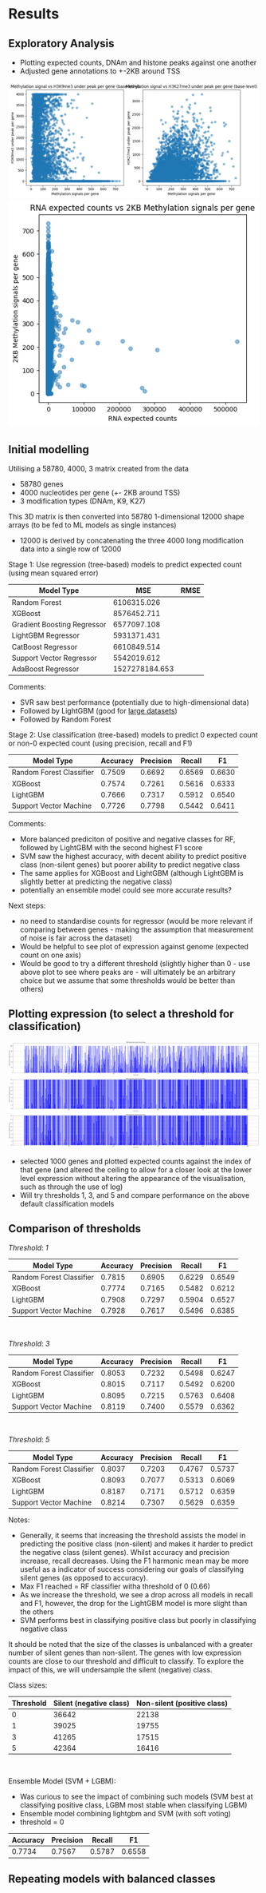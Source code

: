 # Results

## Exploratory Analysis
- Plotting expected counts, DNAm and histone peaks against one another 
- Adjusted gene annotations to +-2KB around TSS

![image info](EDA_DNAm_vs_histone.png)
![image info](EDA_RNA_vs_DNAm.png)


## Initial modelling
Utilising a 58780, 4000, 3 matrix created from the data
- 58780 genes
- 4000 nucleotides per gene (+- 2KB around TSS)
- 3 modification types (DNAm, K9, K27)

This 3D matrix is then converted into 58780 1-dimensional 12000 shape arrays (to be fed to ML models as single instances)
- 12000 is derived by concatenating the three 4000 long modification data into a single row of 12000



Stage 1: Use regression (tree-based) models to predict expected count (using mean squared error)


| Model Type  | MSE | RMSE |
| ------------- | ------------- | ------------- |
| Random Forest  | 6106315.026  | |
| XGBoost  | 8576452.711  | |
| Gradient Boosting Regressor  | 6577097.108 | |
| LightGBM Regressor  | 5931371.431 | |
| CatBoost Regressor  | 6610849.514  | |
| Support Vector Regressor  | 5542019.612 | |
| AdaBoost Regressor | 1527278184.653 | |

Comments:
- SVR saw best performance (potentially due to high-dimensional data)
- Followed by LightGBM (good for [large datasets](https://www.kaggle.com/code/prashant111/lightgbm-classifier-in-python))
- Followed by Random Forest 

Stage 2: Use classification (tree-based) models to predict 0 expected count or non-0 expected count (using precision, recall and F1)


| Model Type  | Accuracy | Precision | Recall | F1 |
| ------------- | ------------- | ------------- | ------------- | ------------- |
| Random Forest Classifier  | 0.7509 | 0.6692 | 0.6569 | 0.6630 |
| XGBoost  | 0.7574  | 0.7261  | 0.5616  | 0.6333  |
| LightGBM  | 0.7666  | 0.7317  | 0.5912  | 0.6540  |
| Support Vector Machine  | 0.7726 | 0.7798 | 0.5442 | 0.6411 |

Comments: 
- More balanced prediciton of positive and negative classes for RF, followed by LightGBM with the second highest F1 score
- SVM saw the highest accuracy, with decent ability to predict positive class (non-silent genes) but poorer ability to predict negative class
- The same applies for XGBoost and LightGBM (although LightGBM is slightly better at predicting the negative class)
- potentially an ensemble model could see more accurate results?



Next steps: 
- no need to standardise counts for regressor (would be more relevant if comparing between genes - making the assumption that measurement of noise is fair across the dataset)
- Would be helpful to see plot of expression against genome (expected count on one axis)
- Would be good to try a different threshold (slightly higher than 0 - use above plot to see where peaks are - will ultimately be an arbitrary choice but we assume that some thresholds would be better than others)

 


## Plotting expression (to select a threshold for classification)
![image info](../modelling/init_model/model%20comp/threshold_analysis/1000_cut_thr.png)
![image info](../modelling/init_model/model%20comp/threshold_analysis/20_cut_thr.png)
![image info](../modelling/init_model/model%20comp/threshold_analysis/20_cut_hlines.png)

- selected 1000 genes and plotted expected counts against the index of that gene (and altered the ceiling to allow for a closer look at the lower level expression without altering the appearance of the visualisation, such as through the use of log)
- Will try thresholds 1, 3, and 5 and compare performance on the above default classification models


## Comparison of thresholds 

*Threshold: 1*

| Model Type  | Accuracy | Precision | Recall | F1 |
| ------------- | ------------- | ------------- | ------------- | ------------- |
| Random Forest Classifier  | 0.7815 | 0.6905 | 0.6229 | 0.6549 |
| XGBoost  | 0.7774  | 0.7165  | 0.5482  | 0.6212  |
| LightGBM  | 0.7908  | 0.7297  | 0.5904  | 0.6527  |
| Support Vector Machine  | 0.7928 | 0.7617 | 0.5496 | 0.6385 |

<br />

*Threshold: 3*

| Model Type  | Accuracy | Precision | Recall | F1 |
| ------------- | ------------- | ------------- | ------------- | ------------- |
| Random Forest Classifier  | 0.8053 | 0.7232 | 0.5498 | 0.6247 |
| XGBoost  | 0.8015  | 0.7117  | 0.5492  | 0.6200  |
| LightGBM  | 0.8095  | 0.7215  | 0.5763  | 0.6408  |
| Support Vector Machine  | 0.8119 | 0.7400 | 0.5579 | 0.6362 |

<br />

*Threshold: 5*

| Model Type  | Accuracy | Precision | Recall | F1 |
| ------------- | ------------- | ------------- | ------------- | ------------- |
| Random Forest Classifier  | 0.8037 | 0.7203 | 0.4767 | 0.5737 |
| XGBoost  | 0.8093  | 0.7077  | 0.5313  | 0.6069  |
| LightGBM  | 0.8187  | 0.7171  | 0.5712  | 0.6359  |
| Support Vector Machine  | 0.8214 | 0.7307 | 0.5629 | 0.6359 |

Notes:
- Generally, it seems that increasing the threshold assists the model in predicting the positive class (non-silent) and makes it harder to predict the negative class (silent genes). Whilst accuracy and precision increase, recall decreases. Using the F1 harmonic mean may be more useful as a indicator of success considering our goals of classifying silent genes (as opposed to accuracy).
- Max F1 reached = RF classifier witha  threshold of 0 (0.66)
- As we increase the threshold, we see a drop across all models in recall and F1, however, the drop for the LightGBM model is more slight than the others
- SVM performs best in classifying positive class but poorly in classifying negative class

It should be noted that the size of the classes is unbalanced with a greater number of silent genes than non-silent. The genes with low expression counts are close to our threshold and difficult to classify. To explore the impact of this, we will undersample the silent (negative) class.

Class sizes:

| Threshold | Silent (negative class) | Non-silent (positive class)|
| ------------- | ------------- | ------------- |
| 0 | 36642 | 22138 |
| 1  | 39025  | 19755  |
| 3  | 41265  | 17515  |
| 5 | 42364 | 16416 |

<br />

Ensemble Model (SVM + LGBM): 
- Was curious to see the impact of combining such models (SVM best at classifying positive class, LGBM most stable when classifying LGBM)
- Ensemble model combining lightgbm and SVM (with soft voting)
- threshold = 0

| Accuracy | Precision | Recall | F1 |
| ------------- | ------------- | ------------- | ------------- |
| 0.7734 | 0.7567 | 0.5787 | 0.6558 |


## Repeating models with balanced classes


